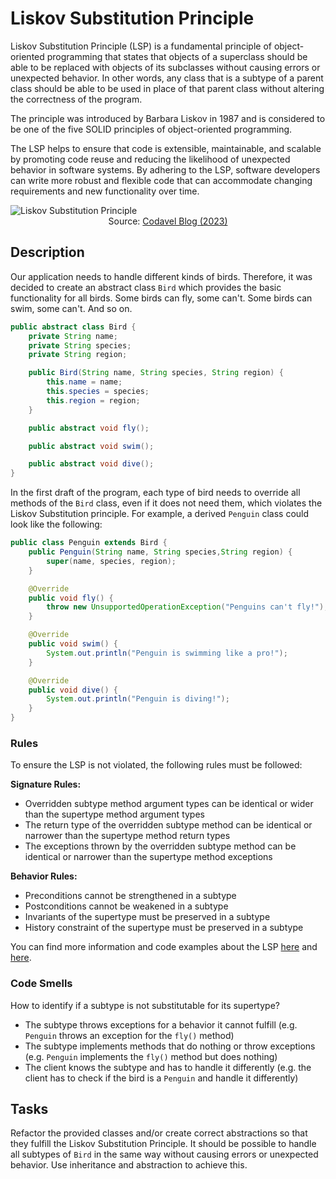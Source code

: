 # Liskov Substitution Principle
Liskov Substitution Principle (LSP) is a fundamental principle of object-oriented programming that states that objects of a superclass should be able to be replaced with objects of its subclasses without causing errors or unexpected behavior. 
In other words, any class that is a subtype of a parent class should be able to be used in place of that parent class without altering the correctness of the program.

The principle was introduced by Barbara Liskov in 1987 and is considered to be one of the five SOLID principles of object-oriented programming.

The LSP helps to ensure that code is extensible, maintainable, and scalable by promoting code reuse and reducing the likelihood of unexpected behavior in software systems. By adhering to the LSP, software developers can write more robust and flexible code that can accommodate changing requirements and new functionality over time.

<img alt="Liskov Substitution Principle" src="https://blog.codavel.com/hubfs/Imported_Blog_Media/LiskovSubtitutionPrinciple_Simon.jpg">
<div align="center">Source: <a href="https://blog.codavel.com/2018/09/25/liskov-substitution-principle">Codavel Blog (2023)</a></div>

## Description
Our application needs to handle different kinds of birds. Therefore, it was decided to create an abstract class ``Bird`` which provides the basic functionality for all birds. 
Some birds can fly, some can't. Some birds can swim, some can't. And so on.

```java
public abstract class Bird {
    private String name;
    private String species;
    private String region;

    public Bird(String name, String species, String region) {
        this.name = name;
        this.species = species;
        this.region = region;
    }

    public abstract void fly();

    public abstract void swim();

    public abstract void dive();
}
```
In the first draft of the program, each type of bird needs to override all methods of the ``Bird`` class, even if it does not need them, which violates the Liskov Substitution principle.
For example, a derived ``Penguin`` class could look like the following:

```java
public class Penguin extends Bird {
    public Penguin(String name, String species,String region) {
        super(name, species, region);
    }

    @Override
    public void fly() {
        throw new UnsupportedOperationException("Penguins can't fly!");
    }

    @Override
    public void swim() {
        System.out.println("Penguin is swimming like a pro!");
    }

    @Override
    public void dive() {
        System.out.println("Penguin is diving!");
    }
}
```

### Rules
To ensure the LSP is not violated, the following rules must be followed:

<b>Signature Rules:</b>
  * Overridden subtype method argument types can be identical or wider than the supertype method argument types
  * The return type of the overridden subtype method can be identical or narrower than the supertype method return types
  * The exceptions thrown by the overridden subtype method can be identical or narrower than the supertype method exceptions

<b>Behavior Rules:</b>
  * Preconditions cannot be strengthened in a subtype
  * Postconditions cannot be weakened in a subtype
  * Invariants of the supertype must be preserved in a subtype
  * History constraint of the supertype must be preserved in a subtype

You can find more information and code examples about the LSP [here](https://www.baeldung.com/java-liskov-substitution-principle) and [here](https://blog.codavel.com/2018/09/25/liskov-substitution-principle).

### Code Smells
How to identify if a subtype is not substitutable for its supertype?
  * The subtype throws exceptions for a behavior it cannot fulfill (e.g. ``Penguin`` throws an exception for the ``fly()`` method)
  * The subtype implements methods that do nothing or throw exceptions (e.g. ``Penguin`` implements the ``fly()`` method but does nothing)
  * The client knows the subtype and has to handle it differently (e.g. the client has to check if the bird is a ``Penguin`` and handle it differently)

## Tasks
Refactor the provided classes and/or create correct abstractions so that they fulfill the Liskov Substitution Principle. 
It should be possible to handle all subtypes of ``Bird`` in the same way without causing errors or unexpected behavior.
Use inheritance and abstraction to achieve this.


